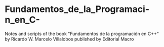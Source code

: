 # Fundamentos_de_la_Programaci-n_en_C-
Notes and scripts of the book "Fundamentos de la programación en C++" by Ricardo W. Marcelo Villalobos published by Editorial Macro

